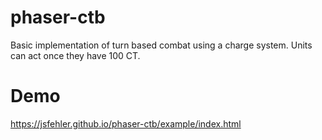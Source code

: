 # phaser-ctb
Basic implementation of turn based combat using a charge system. Units can act once they have 100 CT.

# Demo
https://jsfehler.github.io/phaser-ctb/example/index.html
